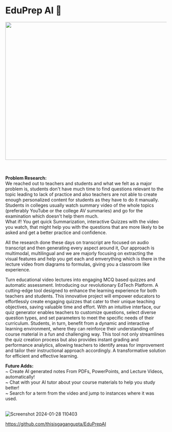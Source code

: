 <h1>EduPrep AI 🤖</h1>

<img src="https://github.com/thisisgagangupta/EduPrepAI/assets/93258623/270fe776-a702-4143-8b8e-c444239b90f3" width="680" height="430">     
<br>  </br>

<br>  

**Problem Research:**    
We reached out to teachers and students and what we felt as a major problem is, students don't have much time to find questions relevant to the topic leading to lack of practice and also teachers are not able to create enough personalized content for students as they have to do it manually.
Students in colleges usually watch summary video of the whole topics (preferably YouTube or the college AV summaries) and go for the examination which doesn't help them much.   
What if! You get quick Summarization, interactive Quizzes with the video you watch, that might help you with the questions that are more likely to be asked and get a better practice and confidence.

All the research done these days on transcript are focused on audio transcript and then generating every aspect around it, Our approach is multimodal, multilingual and we are majorly focusing on extracting the visual features and help you get each and emverything which is there in the lecture video from diagrams to formulas, giving you a classroom like experience.

Turn educational video lectures into engaging MCQ based quizzes and automatic assessment.
Introducing our revolutionary EdTech Platform. A cutting-edge tool designed to enhance the learning experience for both teachers and students. This innovative project will empower educators to effortlessly create engaging quizzes that cater to their unique teaching objectives, saving valuable time and effort. With an intuitive interface, our quiz generator enables teachers to customize questions, select diverse question types, and set parameters to meet the specific needs of their curriculum. Students, in turn, benefit from a dynamic and interactive learning environment, where they can reinforce their understanding of course material in a fun and challenging way. This tool not only streamlines the quiz creation process but also provides instant grading and performance analytics, allowing teachers to identify areas for improvement and tailor their instructional approach accordingly. A transformative solution for efficient and effective learning.



**Future Adds:**   
~ Create AI generated notes From PDFs, PowerPoints, and Lecture Videos, automatically!  
~ Chat with your AI tutor about your course materials to help you study better!   
~ Search for a term from the video and jump to instances where it was used.   
<br>

![Screenshot 2024-01-28 110403](https://github.com/thisisgagangupta/EduPrepAI/assets/93258623/3220f406-3aa8-478c-b266-69fe12386c32)

https://github.com/thisisgagangupta/EduPrepAI
